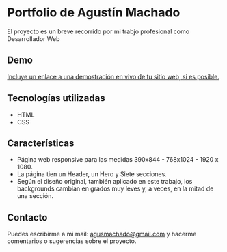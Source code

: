 # Portfolio de Agustín Machado

El proyecto es un breve recorrido por mi trabjo profesional como Desarrollador Web

## Demo

[Incluye un enlace a una demostración en vivo de tu sitio web, si es posible.](https://agusmachado.github.io/portfolio/)

## Tecnologías utilizadas

- HTML
- CSS

## Características

- Página web responsive para las medidas 390x844 - 768x1024 - 1920 x 1080.
- La página tien un Header, un Hero y Siete secciones.
- Según el diseño original, también aplicado en este trabajo, los backgrounds cambian en grados muy leves y, a veces, en la mitad de una sección.

## Contacto

Puedes escribirme a mi mail: agusmachado@gmail.com y hacerme comentarios o sugerencias sobre el proyecto.
